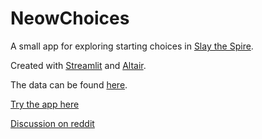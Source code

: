 # NeowChoices
A small app for exploring starting choices in [Slay the Spire](https://www.megacrit.com/).

Created with [Streamlit](https://www.streamlit.io/) and [Altair](https://altair-viz.github.io/).

The data can be found [here](https://www.reddit.com/r/slaythespire/comments/jt5y1w/77_million_runs_an_sts_metrics_dump/).

[Try the app here](https://share.streamlit.io/loephi/neowchoices/main/neow_choices_app.py)

[Discussion on reddit](https://www.reddit.com/r/slaythespire/comments/p5cn5a/how_do_neow_choices_affect_the_winrate_an/)
